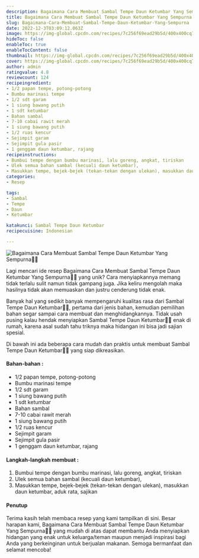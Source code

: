 ```yaml
---
description: Bagaimana Cara Membuat Sambal Tempe Daun Ketumbar Yang Sempurna"
title: Bagaimana Cara Membuat Sambal Tempe Daun Ketumbar Yang Sempurna
slug: Bagaimana-Cara-Membuat-Sambal-Tempe-Daun-Ketumbar-Yang-Sempurna
date: 2022-12-3T03:09:12.063Z
image: https://img-global.cpcdn.com/recipes/7c256f69ead29b5d/400x400cq70/photo.jpg
hideToc: false
enableToc: true
enableTocContent: false
thumbnail: https://img-global.cpcdn.com/recipes/7c256f69ead29b5d/400x400cq70/photo.jpg
cover: https://img-global.cpcdn.com/recipes/7c256f69ead29b5d/400x400cq70/photo.jpg
author: admin
ratingvalue: 4.8
reviewcount: 124
recipeingredient:
- 1/2 papan tempe, potong-potong
- Bumbu marinasi tempe
- 1/2 sdt garam
- 1 siung bawang putih
- 1 sdt ketumbar
- Bahan sambal
- 7-10 cabai rawit merah
- 1 siung bawang putih
- 1/2 ruas kencur
- Sejimpit garam
- Sejimpit gula pasir
- 1 genggam daun ketumbar, rajang
recipeinstructions:
- Bumbui tempe dengan bumbu marinasi, lalu goreng, angkat, tiriskan
- Ulek semua bahan sambal (kecuali daun ketumbar),
- Masukkan tempe, bejek-bejek (tekan-tekan dengan ulekan), masukkan daun ketumbar, aduk rata, sajikan
categories:
- Resep

tags:
- Sambal
- Tempe
- Daun
- Ketumbar

katakunci: Sambal Tempe Daun Ketumbar
recipecuisine: Indonesian

---
```


![Bagaimana Cara Membuat Sambal Tempe Daun Ketumbar Yang Sempurna👩‍🍳](https://img-global.cpcdn.com/recipes/7c256f69ead29b5d/400x400cq70/photo.jpg)

Lagi mencari ide resep Bagaimana Cara Membuat Sambal Tempe Daun Ketumbar Yang Sempurna👩‍🍳 yang unik? Cara menyiapkannya memang tidak terlalu sulit namun tidak gampang juga. Jika keliru mengolah maka hasilnya tidak akan memuaskan dan justru cenderung tidak enak.

Banyak hal yang sedikit banyak mempengaruhi kualitas rasa dari Sambal Tempe Daun Ketumbar👩‍🍳, pertama dari jenis bahan, kemudian pemilihan bahan segar sampai cara membuat dan menghidangkannya. Tidak usah pusing kalau hendak menyiapkan Sambal Tempe Daun Ketumbar👩‍🍳 enak di rumah, karena asal sudah tahu triknya maka hidangan ini bisa jadi sajian spesial.

Di bawah ini ada beberapa cara mudah dan praktis untuk membuat Sambal Tempe Daun Ketumbar👩‍🍳 yang siap dikreasikan.

<!--inarticleads1-->

#### Bahan-bahan :

- 1/2 papan tempe, potong-potong
- Bumbu marinasi tempe
- 1/2 sdt garam
- 1 siung bawang putih
- 1 sdt ketumbar
- Bahan sambal
- 7-10 cabai rawit merah
- 1 siung bawang putih
- 1/2 ruas kencur
- Sejimpit garam
- Sejimpit gula pasir
- 1 genggam daun ketumbar, rajang

<!--inarticleads2-->

#### Langkah-langkah membuat :

1. Bumbui tempe dengan bumbu marinasi, lalu goreng, angkat, tiriskan
1. Ulek semua bahan sambal (kecuali daun ketumbar),
1. Masukkan tempe, bejek-bejek (tekan-tekan dengan ulekan), masukkan daun ketumbar, aduk rata, sajikan

#### Penutup

Terima kasih telah membaca resep yang kami tampilkan di sini. Besar harapan kami, Bagaimana Cara Membuat Sambal Tempe Daun Ketumbar Yang Sempurna👩‍🍳 yang mudah di atas dapat membantu Anda menyiapkan hidangan yang enak untuk keluarga/teman maupun menjadi inspirasi bagi Anda yang berkeinginan untuk berjualan makanan. Semoga bermanfaat dan selamat mencoba!